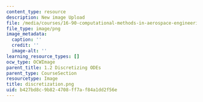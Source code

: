 ```yaml
---
content_type: resource
description: New image Upload
file: /media/courses/16-90-computational-methods-in-aerospace-engineering-spring-2014/b427bd8c9b824708ff7af84a1dd2f56e_discretization.png
file_type: image/png
image_metadata:
  caption: ''
  credit: ''
  image-alt: ''
learning_resource_types: []
ocw_type: OCWImage
parent_title: 1.2 Discretizing ODEs
parent_type: CourseSection
resourcetype: Image
title: discretization.png
uid: b427bd8c-9b82-4708-ff7a-f84a1dd2f56e
---
```

